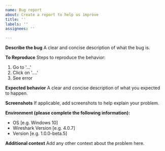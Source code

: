 ```yaml
---
name: Bug report
about: Create a report to help us improve
title: ''
labels: ''
assignees: ''

---
```


**Describe the bug**
A clear and concise description of what the bug is.

**To Reproduce**
Steps to reproduce the behavior:
1. Go to '...'
2. Click on '....'
3. See error

**Expected behavior**
A clear and concise description of what you expected to happen.

**Screenshots**
If applicable, add screenshots to help explain your problem.

**Environment (please complete the following information):**
 - OS [e.g. Windows 10]
 - Wireshark Version [e.g. 4.0.7]
 - Version [e.g. 1.0.0-beta.5]

**Additional context**
Add any other context about the problem here.
